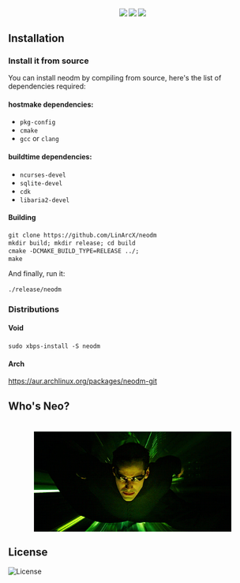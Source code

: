 <h4 align="center">
  <img src="https://img.shields.io/github/languages/top/LinArcX/neodm.svg"/>  <img src="https://img.shields.io/github/repo-size/LinArcX/neodm.svg"/>  <img src="https://img.shields.io/github/tag/LinArcX/neodm.svg?colorB=green"/>
</h4>

## Installation

### Install it from source
You can install neodm by compiling from source, here's the list of dependencies required:

#### hostmake dependencies:
 - `pkg-config`
 - `cmake`
 - `gcc` or `clang`

#### buildtime dependencies:
 - `ncurses-devel`
 - `sqlite-devel`
 - `cdk`
 - `libaria2-devel`

#### Building
```
git clone https://github.com/LinArcX/neodm
mkdir build; mkdir release; cd build
cmake -DCMAKE_BUILD_TYPE=RELEASE ../;
make
```
And finally, run it:

`./release/neodm`

### Distributions
#### Void
`sudo xbps-install -S neodm`

#### Arch
https://aur.archlinux.org/packages/neodm-git

## Who's Neo?
<h1 align="center">
    <img src="assets/images/neo.gif" align="center" width="400"/>
</h1>

## License
![License](https://img.shields.io/github/license/LinArcX/neodm.svg)

